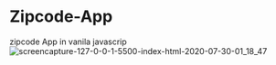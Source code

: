 # Zipcode-App
zipcode App in vanila javascrip 
![screencapture-127-0-0-1-5500-index-html-2020-07-30-01_18_47](https://user-images.githubusercontent.com/65354936/88846077-b95f0080-d202-11ea-8458-14757d12301d.png)
